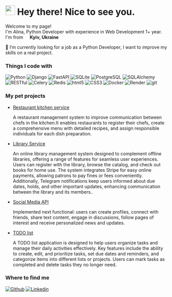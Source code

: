 <h1><img src="https://emojis.slackmojis.com/emojis/images/1531849430/4246/blob-sunglasses.gif?1531849430" width="30"/> Hey there! Nice to see you.</h1>

<p>Welcome to my page! </br> I'm Alina, Python Developer with experience in Web Development 1+ year. I'm from <img src="https://cdn-icons-png.flaticon.com/512/552/552041.png" width="13"/> <b>Kyiv, Ukraine</b></p>

🔎 I’m currently looking for a job as a Python Developer, I want to improve my skills on a real project. 

<h3>Things I code with</h3> 
<p>
  <img alt="Python" src="https://img.shields.io/badge/-Python-45b8d8?style=flat-square&logo=python&logoColor=white" />
  <img alt="Django" src="https://img.shields.io/badge/-Django-8DD6F9?style=flat-square&logo=django&logoColor=white" />
  <img alt="FastAPI" src="https://img.shields.io/badge/-FastAPI-46a2f1?style=flat-square&logo=fastapi&logoColor=white" />
  <img alt="SQLite" src="https://img.shields.io/badge/-SQLite-2088FF?style=flat-square&logo=SQLite&logoColor=white" />
  <img alt="PostgreSQL" src="https://img.shields.io/badge/-PostgreSQL-1a73e8?style=flat-square&logo=PostgreSQL&logoColor=white" />
  <img alt="SQLAlchemy" src="https://img.shields.io/badge/-SQLAlchemy-007ACC?style=flat-square&logo=sqlAlchemy&logoColor=white" />
  <img alt="RESTful" src="https://img.shields.io/badge/-RESTful-E10098?style=flat-square&logo=restful&logoColor=white" />
  <img alt="Celery" src="https://img.shields.io/badge/-Celery-5849BE?style=flat-square&logo=celery&logoColor=white" />
  <img alt="Redis" src="https://img.shields.io/badge/-Redis-311C87?style=flat-square&logo=Redis&logoColor=white" />
  <img alt="html5" src="https://img.shields.io/badge/-HTML5-430098?style=flat-square&logo=html5&logoColor=white" />
  <img alt="CSS3" src="https://img.shields.io/badge/-CSS3-764ABC?style=flat-square&logo=css3&logoColor=white" />
  <img alt="Docker" src="https://img.shields.io/badge/-Docker-B7178C?style=flat-square&logo=docker&logoColor=white" /> 
  <img alt="Render" src="https://img.shields.io/badge/-Render-CC6699?style=flat-square&logo=render&logoColor=white" />  
  <img alt="git" src="https://img.shields.io/badge/-Git-F05032?style=flat-square&logo=git&logoColor=white" />
</p>

<h3>My pet projects</h3>
<ul>
  <li>
    <a href="https://github.com/alina-boichenko/restaurant_kitchen_service">Restaurant kitchen service</a><br/>
    <p>A restaurant management system to improve communication between chefs in the kitchen.It enables restaurants to register their chefs, create a comprehensive menu with detailed recipes, and assign responsible individuals for each dish preparation.</i>
  </p>
  
  <li>
    <a href="https://github.com/alina-boichenko/library-service">Library Service</a><br/>
    <p>An online library management system designed to complement offline libraries, offering a range of features for seamless user experiences. Users can register with the library, browse the catalog, and check out books for home use. The system integrates Stripe for easy online payments, allowing patrons to pay fines or fees conveniently. Additionally, Telegram notifications keep users informed about due dates, holds, and other important updates, enhancing communication between the library and its members..</p>
  </li>
  
  <li>
    <a href="https://github.com/alina-boichenko/social-media-api">Social Media API</a><br/>
    <p>Implemented next functional: users can create profiles, connect with friends, share text content, engage in discussions, follow pages of interest and receive personalized news and updates.</p>
  </li>
  
  <li>
    <a href="https://github.com/alina-boichenko/to-do-list">TODO list</a><br/>
    <p>A TODO list application is designed to help users organize tasks and manage their daily activities effectively. Key features include the ability to create, edit, and prioritize tasks, set due dates and reminders, and categorize items into different lists or projects. Users can mark tasks as completed and delete tasks they no longer need.</p>
  </li>
</ul>

<h3>Where to find me</h3>
<p>
  <a href="https://github.com/alina-boichenko" target="_blank"><img alt="Github" src="https://img.shields.io/badge/GitHub-%2312100E.svg?&style=for-the-badge&logo=Github&logoColor=white" /></a> 
  <a href="https://www.linkedin.com/in/alina-boichenko-5133b021b/" target="_blank"><img alt="Linkedin" src="https://img.shields.io/badge/linkedin-%231DA1F2.svg?&style=for-the-badge&logo=linkedin&logoColor=white" /></a> 
</p>




<!--
**alina-boichenko/alina-boichenko** is a ✨ _special_ ✨ repository because its `README.md` (this file) appears on your GitHub profile.

Here are some ideas to get you started:

- 🔭 I’m currently working on ...
- 🌱 I’m currently learning ...
- 👯 I’m looking to collaborate on ...
- 🤔 I’m looking for help with ...
- 💬 Ask me about ...
- 📫 How to reach me: ...
- 😄 Pronouns: ...
- ⚡ Fun fact: ...
-->

